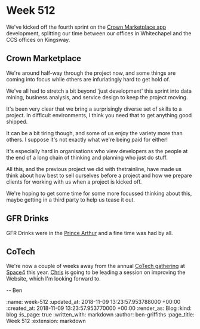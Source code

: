 Week 512
========

We've kicked off the fourth sprint on the [Crown Marketplace app][crown-marketplace] development, splitting our time between our offices in Whitechapel and the CCS offices on Kingsway.

## Crown Marketplace

We're around half-way through the project now, and some things are coming into focus while others are infuriatingly hard to get hold of. 

We've all had to stretch a bit beyond 'just development' this sprint into data mining, business analysis, and service design to keep the project moving. 

It's been very clear that we bring a surprisingly diverse set of skills to a project. In difficult environments, I think you need that to get anything good shipped.  

It can be a bit tiring though, and some of us enjoy the variety more than others. I suppose it's not exactly what we're being paid for either! 

It's especially hard in organisations who view developers as the people at the end of a long chain of thinking and planning who just do stuff.

All this, and the previous project we did with thetrainline, have made us think about how best to sell ourselves before a project and how we prepare clients for working with us when a project is kicked off. 

We're hoping to get some time for some more focussed thinking about this, maybe getting in a third party to help us tease it out.

## GFR Drinks

GFR Drinks were in the [Prince Arthur][prince-arthur] and a fine time was had by all.

## CoTech

We're now a couple of weeks away from the annual [CoTech gathering][cotech-2018] at [Space4][space4] this year. [Chris][chris-lowis] is going to be leading a session on improving the Website, which I'm looking forward to.

-- Ben

[ben-griffiths]: /ben-griffiths
[prince-arthur]: https://www.princearthur.co.uk/
[chris-lowis]: /chris-lowis
[cotech-2018]: https://community.coops.tech/t/cotech-space4-gathering-29-30th-november-2018/1033
[crown-marketplace]: https://github.com/Crown-Commercial-Service/crown-marketplace
[space4]: http://space4.tech/

:name: week-512
:updated_at: 2018-11-09 13:23:57.953788000 +00:00
:created_at: 2018-11-09 13:23:57.953770000 +00:00
:render_as: Blog
:kind: blog
:is_page: true
:written_with: markdown
:author: ben-griffiths 
:page_title: Week 512
:extension: markdown
